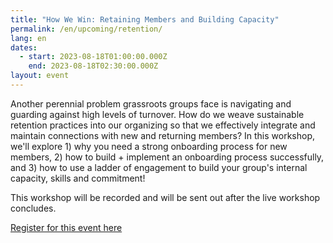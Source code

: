 ```yaml
---
title: "How We Win: Retaining Members and Building Capacity"
permalink: /en/upcoming/retention/
lang: en
dates:
  - start: 2023-08-18T01:00:00.000Z
    end: 2023-08-18T02:30:00.000Z
layout: event
---
```

Another perennial problem grassroots groups face is navigating and guarding against high levels of turnover. How do we weave sustainable retention practices into our organizing so that we effectively integrate and maintain connections with new and returning members? In this workshop, we'll explore 1) why you need a strong onboarding process for new members, 2) how to build + implement an onboarding process successfully, and 3) how to use a ladder of engagement to build your group's internal capacity, skills and commitment!

T﻿his workshop will be recorded and will be sent out after the live workshop concludes. 

[R﻿egister for this event here](https://us02web.zoom.us/meeting/register/tZwpduGgqD8vGNY4V8yPt784Zqnf3cwouKN4)